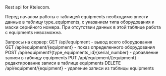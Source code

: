 Rest api for Ktelecom.

Перед началом работы с таблицей equipments необходимо внести данные в таблицу type_equipments, с указанием типа оборудования и маски серийного номера. При отсутствии данных в этой таблице работа с equipments невозможна.

Запросы на сервер:
GET /api/equipment - вывод всего оборудования
GET /api/equipment/{equipment} - показ определенного оборудования
POST /api/equipment?{type_equipments_id}{serial_number} - добавление записи в таблицу equipments
PUT /api/equipment/{equipment} - редактирование записи в таблице equipments
DELETE /api/equipment/{equipment} - удаление записи из таблицы equipments
